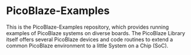 PicoBlaze-Examples
=================================================
This is the PicoBlaze-Examples repository, which provides running examples
of PicoBlaze systems on diverse boards. The PicoBlaze Library itself offers
several PicoBlaze devices and code routines to extend a common PicoBlaze
environment to a little System on a Chip (SoC).

